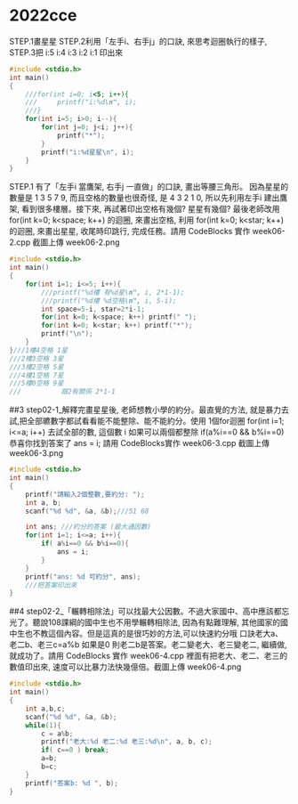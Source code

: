 # 2022cce
STEP.1畫星星 
STEP.2利用「左手i、右手j」的口訣, 來思考迴圈執行的樣子, 
STEP.3把 i:5 i:4 i:3 i:2 i:1 印出來
```cpp
#include <stdio.h>
int main()
{
    ///for(int i=0; i<5; i++){
    ///     printf("i:%d\n", i);
    ///}
    for(int i=5; i>0; i--){
        for(int j=0; j<i; j++){
            printf("*");
        }
        printf("i:%d星星\n", i);
    }
}
```

STEP.1
有了「左手i 當鷹架, 右手j 一直做」的口訣, 畫出等腰三角形。 因為星星的數量是 1 3 5 7 9, 而且空格的數量也很奇怪, 是 4 3 2 1 0, 所以先利用左手i 建出鷹架, 看到很多樓層。接下來, 再試著印出空格有幾個? 星星有幾個? 最後老師改用 for(int k=0; k<space; k++) 的迴圈, 來畫出空格, 利用 for(int k=0; k<star; k++) 的迴圈, 來畫出星星, 收尾時印跳行, 完成任務。請用 CodeBlocks 實作 week06-2.cpp 截圖上傳 week06-2.png
```cpp
#include <stdio.h>
int main()
{
    for(int i=1; i<=5; i++){
        ///printf("%d樓 有%d星\n", i, 2*1-1);
        ///printf("%d樓 %d空格\n", i, 5-i);
        int space=5-i, star=2*i-1;
        for(int k=0; k<space; k++) printf(" ");
        for(int k=0; k<star; k++) printf("*");
        printf("\n");
    }
}///1樓4空格 1星
///2樓3空格 3星
///3樓2空格 5星
///4樓1空格 7星
///5樓0空格 9星
///          跟2有關係 2*1-1
```



##3 
step02-1_解釋完畫星星後, 老師想教小學的約分。最直覺的方法, 就是暴力去試,把全部皫數字都試看看能不能整除、能不能約分。使用 1個for迴圈 for(int i=1; i<=a; i++) 去試全部的數, 這個數 i 如果可以兩個都整除 if(a%i==0 && b%i==0) 恭喜你找到答案了 ans = i; 請用 CodeBlocks實作 week06-3.cpp 截圖上傳 week06-3.png
```cpp
#include <stdio.h>
int main()
{
    printf("請輸入2個整數,要約分: ");
    int a, b;
    scanf("%d %d", &a, &b);///51 68

    int ans; ///約分的答案 (最大通因數)
    for(int i=1; i<=a; i++){
        if( a%i==0 && b%i==0){
            ans = i;
        }
    }
    printf("ans: %d 可約分", ans);
    ///把答案印出來
}
```



##4 
step02-2_「輾轉相除法」可以找最大公因數。不過大家國中、高中應該都忘光了。聽說108課綱的國中生也不用學輾轉相除法, 因為有點難理解, 其他國家的國中生也不教這個內容。但是這真的是很巧妙的方法,可以快速約分哦 口訣老大a、老二b、老三c=a%b 如果是0 則老二b是答案。老二變老大、老三變老二, 繼續做,就成功了。請用 CodeBlocks 實作 week06-4.cpp 裡面有把老大、老二、老三的數值印出來, 速度可以比暴力法快幾億倍。截圖上傳 week06-4.png
```cpp
#include <stdio.h>
int main()
{
    int a,b,c;
    scanf("%d %d", &a, &b);
    while(1){
        c = a%b;
        printf("老大:%d 老二:%d 老三:%d\n", a, b, c);
        if( c==0 ) break;
        a=b;
        b=c;
    }
    printf("答案b: %d ", b);
}
```



